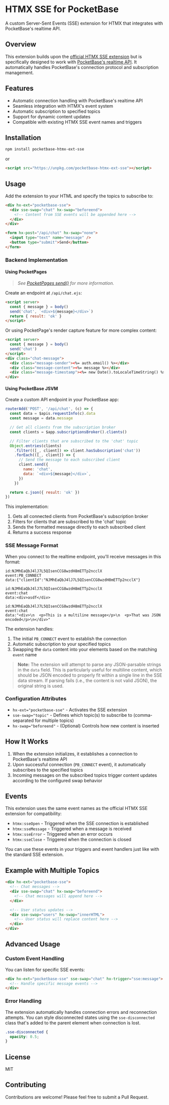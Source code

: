 # HTMX SSE for PocketBase

A custom Server-Sent Events (SSE) extension for HTMX that integrates with PocketBase's realtime API.

## Overview

This extension builds upon the [official HTMX SSE extension](https://htmx.org/extensions/sse/) but is specifically designed to work with [PocketBase's realtime API](https://pocketbase.io/docs/api-realtime/). It automatically handles PocketBase's connection protocol and subscription management.

## Features

- Automatic connection handling with PocketBase's realtime API
- Seamless integration with HTMX's event system
- Automatic subscription to specified topics
- Support for dynamic content updates
- Compatible with existing HTMX SSE event names and triggers

## Installation

```bash
npm install pocketbase-htmx-ext-sse
```

or

```html
<script src="https://unpkg.com/pocketbase-htmx-ext-sse"></script>
```

## Usage

Add the extension to your HTML and specify the topics to subscribe to:

```html
<div hx-ext="pocketbase-sse">
  <div sse-swap="chat" hx-swap="beforeend">
    <!-- Content from SSE events will be appended here -->
  </div>
</div>

<form hx-post="/api/chat" hx-swap="none">
  <input type="text" name="message" />
  <button type="submit">Send</button>
</form>
```

### Backend Implementation

#### Using PocketPages

> _See [PocketPages send()](https://pocketpages.dev/docs/context-api/send) for more information._

Create an endpoint at `/api/chat.ejs`:

```html
<script server>
  const { message } = body()
  send('chat', `<div>${message}</div>`)
  return { result: 'ok' }
</script>
```

Or using PocketPage's render capture feature for more complex content:

```html
<script server>
  const { message } = body()
  send('chat')
</script>
<div class="chat-message">
  <div class="message-sender"><%= auth.email() %></div>
  <div class="message-content"><%= message %></div>
  <div class="message-timestamp"><%= new Date().toLocaleTimeString() %></div>
</div>
```

#### Using PocketBase JSVM

Create a custom API endpoint in your PocketBase app:

```javascript
routerAdd('POST', '/api/chat', (c) => {
  const data = $apis.requestInfo(c).data
  const message = data.message

  // Get all clients from the subscription broker
  const clients = $app.subscriptionsBroker().clients()

  // Filter clients that are subscribed to the 'chat' topic
  Object.entries(clients)
    .filter(([_, client]) => client.hasSubscription('chat'))
    .forEach(([_, client]) => {
      // Send the message to each subscribed client
      client.send({
        name: 'chat',
        data: `<div>${message}</div>`,
      })
    })

  return c.json({ result: 'ok' })
})
```

This implementation:

1. Gets all connected clients from PocketBase's subscription broker
2. Filters for clients that are subscribed to the 'chat' topic
3. Sends the formatted message directly to each subscribed client
4. Returns a success response

### SSE Message Format

When you connect to the realtime endpoint, you'll receive messages in this format:

```
id:NJMhEaQbJ4lJ7L5QIsenCCG8wzdH8mETTp2ncclX
event:PB_CONNECT
data:{"clientId":"NJMhEaQbJ4lJ7L5QIsenCCG8wzdH8mETTp2ncclX"}

id:NJMhEaQbJ4lJ7L5QIsenCCG8wzdH8mETTp2ncclX
event:chat
data:<div>asdf</div>

id:NJMhEaQbJ4lJ7L5QIsenCCG8wzdH8mETTp2ncclX
event:chat
data:"<div>\n  <p>This is a multiline message</p>\n  <p>That was JSON encoded</p>\n</div>"
```

The extension handles:

1. The initial `PB_CONNECT` event to establish the connection
2. Automatic subscription to your specified topics
3. Swapping the `data` content into your elements based on the matching `event` name

> **Note:** The extension will attempt to parse any JSON-parsable strings in the `data` field. This is particularly useful for multiline content, which should be JSON encoded to properly fit within a single line in the SSE data stream. If parsing fails (i.e., the content is not valid JSON), the original string is used.

### Configuration Attributes

- `hx-ext="pocketbase-sse"` - Activates the SSE extension
- `sse-swap="topic"` - Defines which topic(s) to subscribe to (comma-separated for multiple topics)
- `hx-swap="beforeend"` - (Optional) Controls how new content is inserted

## How It Works

1. When the extension initializes, it establishes a connection to PocketBase's realtime API
2. Upon successful connection (`PB_CONNECT` event), it automatically subscribes to the specified topics
3. Incoming messages on the subscribed topics trigger content updates according to the configured swap behavior

## Events

This extension uses the same event names as the official HTMX SSE extension for compatibility:

- `htmx:sseOpen` - Triggered when the SSE connection is established
- `htmx:sseMessage` - Triggered when a message is received
- `htmx:sseError` - Triggered when an error occurs
- `htmx:sseClose` - Triggered when the connection is closed

You can use these events in your triggers and event handlers just like with the standard SSE extension.

## Example with Multiple Topics

```html
<div hx-ext="pocketbase-sse">
  <!-- Chat messages -->
  <div sse-swap="chat" hx-swap="beforeend">
    <!-- Chat messages will append here -->
  </div>

  <!-- User status updates -->
  <div sse-swap="users" hx-swap="innerHTML">
    <!-- User status will replace content here -->
  </div>
</div>
```

## Advanced Usage

### Custom Event Handling

You can listen for specific SSE events:

```html
<div hx-ext="pocketbase-sse" sse-swap="chat" hx-trigger="sse:message">
  <!-- Handle specific message events -->
</div>
```

### Error Handling

The extension automatically handles connection errors and reconnection attempts. You can style disconnected states using the `sse-disconnected` class that's added to the parent element when connection is lost.

```css
.sse-disconnected {
  opacity: 0.5;
}
```

## License

MIT

## Contributing

Contributions are welcome! Please feel free to submit a Pull Request.

